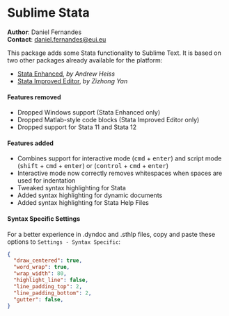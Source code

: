 # Sublime Stata

**Author**: Daniel Fernandes<br>
**Contact**: daniel.fernandes@eui.eu

This package adds some Stata functionality to Sublime Text. It is based on two other packages already available for the platform:

- [Stata Enhanced](https://github.com/andrewheiss/SublimeStataEnhanced), *by Andrew Heiss*
- [Stata Improved Editor](https://github.com/zizhongyan/StataImproved), *by Zizhong Yan*

#### Features removed

- Dropped Windows support (Stata Enhanced only)
- Dropped Matlab-style code blocks (Stata Improved Editor only)
- Dropped support for Stata 11 and Stata 12

#### Features added

- Combines support for interactive mode (<kbd>cmd</kbd> + <kbd>enter</kbd>) and script mode (<kbd>shift</kbd> + <kbd>cmd</kbd> + <kbd>enter</kbd>) or (<kbd>control</kbd> + <kbd>cmd</kbd> + <kbd>enter</kbd>)
- Interactive mode now correctly removes whitespaces when spaces are used for indentation
- Tweaked syntax highlighting for Stata
- Added syntax highlighting for dynamic documents
- Added syntax highlighting for Stata Help Files

#### Syntax Specific Settings

For a better experience in .dyndoc and .sthlp files, copy and paste these options to `Settings - Syntax Specific`:

```json
{
  "draw_centered": true,
  "word_wrap": true,
  "wrap_width": 80,
  "highlight_line": false,
  "line_padding_top": 2,
  "line_padding_bottom": 2,
  "gutter": false,
}
```


